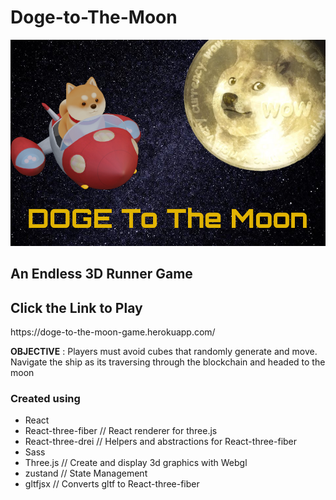
# Doge-to-The-Moon

![DogeBackground](/src/Assets/Texture/dogeBackgroundRevised.png)

<h2> An Endless 3D Runner Game</h2>

<h2>Click the Link to Play</h2>
https://doge-to-the-moon-game.herokuapp.com/

**OBJECTIVE** : Players must avoid cubes that randomly generate and move. Navigate the ship as its traversing through the blockchain and headed to the moon


<h3>Created using </h3>

* React
* React-three-fiber // React renderer for three.js
* React-three-drei // Helpers and abstractions for React-three-fiber
* Sass 
* Three.js // Create and display 3d graphics with Webgl
* zustand // State Management
* gltfjsx // Converts gltf to React-three-fiber

